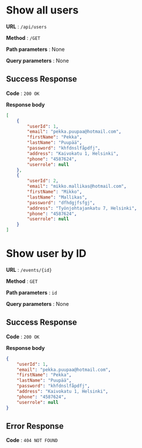 # Show all users

**URL** : `/api/users`

**Method** : `/GET`

**Path parameters** : None

**Query parameters** : None

## Success Response 

**Code** : `200 OK`

**Response body**

```json
[
    {
        "userId": 1,
        "email": "pekka.puupaa@hotmail.com",
        "firstName": "Pekka",
        "lastName": "Puupää",
        "password": "khfdnslfåpdfj",
        "address": "Kaivokatu 1, Helsinki",
        "phone": "4587624",
        "userrole": null
    },
    {
        "userId": 2,
        "email": "mikko.mallikas@hotmail.com",
        "firstName": "Mikko",
        "lastName": "Mallikas",
        "password": "dfhdgjfsfgj",
        "address": "Työnjohtajankatu 7, Helsinki",
        "phone": "4587624",
        "userrole": null
    }
]
```

# Show user by ID

**URL** : `/events/{id}`

**Method** : `GET`

**Path parameters** : `id`

**Query parameters** : None

## Success Response

**Code** : `200 OK`

**Response body**

```json
{
    "userId": 1,
    "email": "pekka.puupaa@hotmail.com",
    "firstName": "Pekka",
    "lastName": "Puupää",
    "password": "khfdnslfåpdfj",
    "address": "Kaivokatu 1, Helsinki",
    "phone": "4587624",
    "userrole": null
}
```

## Error Response 

**Code** : `404 NOT FOUND`